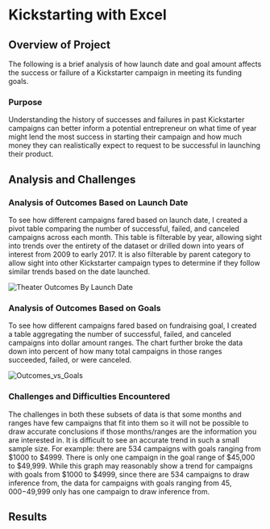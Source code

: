 # Kickstarting with Excel

## Overview of Project
The following is a brief analysis of how launch date and goal amount affects the success or failure of a Kickstarter campaign in meeting its funding goals. 

### Purpose
Understanding the history of successes and failures in past Kickstarter campaigns can better inform a potential entrepreneur on what time of year might lend the most success in starting their campaign and how much money they can realistically expect to request to be successful in launching their product.

## Analysis and Challenges

### Analysis of Outcomes Based on Launch Date
To see how different campaigns fared based on launch date, I created a pivot table comparing the number of successful, failed, and canceled campaigns across each month. This table is filterable by year, allowing sight into trends over the entirety of the dataset or drilled down into years of interest from 2009 to early 2017. It is also filterable by parent category to allow sight into other Kickstarter campaign types to determine if they follow similar trends based on the date launched.

![Theater Outcomes By Launch Date](https://user-images.githubusercontent.com/102555125/173203797-3322926a-f238-4640-a910-c5901bc268e3.png)

### Analysis of Outcomes Based on Goals
To see how different campaigns fared based on fundraising goal, I created a table aggregating the number of successful, failed, and canceled campaigns into dollar amount ranges. The chart further broke the data down into percent of how many total campaigns in those ranges succeeded, failed, or were canceled.

![Outcomes_vs_Goals](https://user-images.githubusercontent.com/102555125/173203923-c552929d-953d-4a73-b340-b65b1c6f6795.png)

### Challenges and Difficulties Encountered
The challenges in both these subsets of data is that some months and ranges have few campaigns that fit into them so it will not be possible to draw accurate conclusions if those months/ranges are the information you are interested in. It is difficult to see an accurate trend in such a small sample size.  For example: there are 534 campaigns with goals ranging from $1000 to $4999.  There is only one campaign in the goal range of $45,000 to $49,999.  While this graph may reasonably show a trend for campaigns with goals from $1000 to $4999, since there are 534 campaigns to draw inference from, the data for campaigns with goals ranging from $45,000-$49,999 only has one campaign to draw inference from.   

## Results
